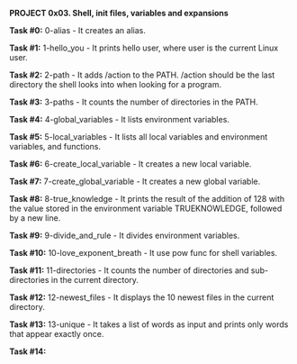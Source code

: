 **PROJECT 0x03. Shell, init files, variables and expansions**

**Task #0:** 0-alias - It creates an alias. 

**Task #1:** 1-hello_you - It prints hello user, where user is the current Linux user.

**Task #2:** 2-path - It adds /action to the PATH. /action should be the last directory the shell looks into when looking for a program.

**Task #3:** 3-paths - It counts the number of directories in the PATH.

**Task #4:** 4-global_variables - It lists environment variables. 

**Task #5:** 5-local_variables - It lists all local variables and environment variables, and functions. 

**Task #6:** 6-create_local_variable - It creates a new local variable. 

**Task #7:** 7-create_global_variable - It creates a new global variable.

**Task #8:** 8-true_knowledge - It prints the result of the addition of 128 with the value stored in the environment variable TRUEKNOWLEDGE, followed by a new line. 

**Task #9:** 9-divide_and_rule - It divides environment variables.

**Task #10:** 10-love_exponent_breath - It use pow func for shell variables.

**Task #11:** 11-directories - It counts the number of directories and sub-directories in the current directory.

**Task #12:** 12-newest_files - It displays the 10 newest files in the current directory.

**Task #13:** 13-unique - It takes a list of words as input and prints only words that appear exactly once.

**Task #14:** 
